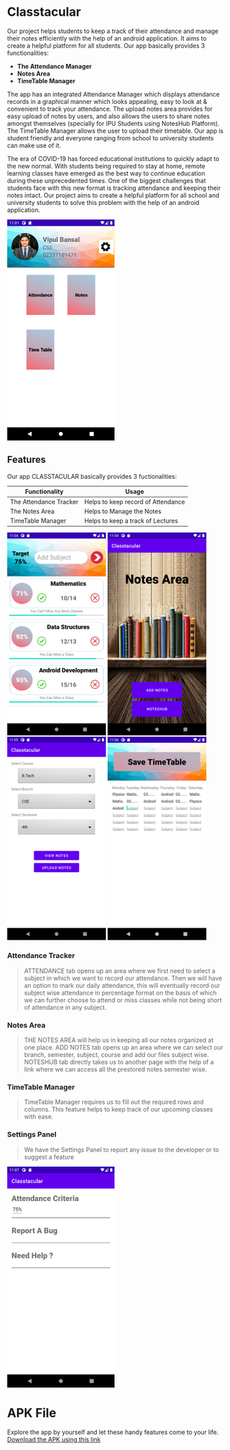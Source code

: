 # Classtacular
Our project helps students to keep a track of their attendance and manage their notes efficiently 
with the help of an android application. It aims to create a helpful platform for all students.
Our app basically provides 3 functionalities: 

* **The Attendance Manager**
* **Notes Area**
* **TimeTable Manager**

The app has an integrated Attendance Manager which displays attendance records in a graphical manner which looks appealing, easy to look at &amp; 
convenient to track your attendance. 
The upload notes area provides for easy upload of notes by users, and also allows the users to share notes amongst themselves (specially for IPU Students using NotesHub Platform). The TimeTable Manager allows the user to upload their timetable. Our app is student friendly and everyone ranging from school to university students can make use of it.

The era of COVID-19 has forced educational institutions to quickly adapt to the new normal. 
With students being required to stay at home, remote learning classes have emerged as the best way to continue education during these unprecedented times. 
One of the biggest challenges that students face with this new format is tracking attendance and keeping their notes intact.
Our project aims to create a helpful platform for all school and university students to solve this problem with the help of an android application.

<img src="https://github.com/vmbansal2001/Classtacular/blob/main/App%20Screenshots/Screenshot_1626283910.png" width="250" >

## Features

Our app CLASSTACULAR basically provides 3 fuctionalities:

Functionality | Usage
-------- | ---------
The Attendance Tracker | Helps to keep record of Attendance
The Notes Area | Helps to Manage the Notes
TimeTable Manager | Helps to keep a track of Lectures
<div>
<img src="https://github.com/vmbansal2001/Classtacular/blob/main/App%20Screenshots/Screenshot_1626284077.png" width="230" >
<img src="https://github.com/vmbansal2001/Classtacular/blob/main/App%20Screenshots/Screenshot_1626284094.png" width="230" >
<img src="https://github.com/vmbansal2001/Classtacular/blob/main/App%20Screenshots/Screenshot_1626284110.png" width="230" >
<img src="https://github.com/vmbansal2001/Classtacular/blob/main/App%20Screenshots/Screenshot_1626284211.png" width="230" >  
<div>

### Attendance Tracker
> ATTENDANCE tab opens up an area where we first need to select a subject in which we want to record our attendance. 
> Then we will have an option to mark our daily attendance, this will eventually record our 
> subject wise attendance in percentage format on the basis of which we can further choose to attend or miss classes while not being short of attendance in any subject.
  
### Notes Area
> THE NOTES AREA will help us in keeping all our notes organized at one place. 
> ADD NOTES tab opens up an area where we can select our branch, semester, subject, course and add our files subject wise.
> NOTESHUB tab directly takes us to another page with the help of a link where we can access all the prestored notes semester wise.

### TimeTable Manager
> TimeTable Manager requires us to fill out the required rows and columns.
> This feature helps to keep track of our upcoming classes with ease.
  
### Settings Panel
> We have the Settings Panel to report any issue to the developer or to suggest a feature
<img src="https://github.com/vmbansal2001/Classtacular/blob/main/App%20Screenshots/Screenshot_1626284224.png" width="250" >  
  
# APK File
Explore the app by yourself and let these handy features come to your life.
[Download the APK using this link](https://github.com/vmbansal2001/Classtacular/raw/main/Classtacular%20APK.apk)
